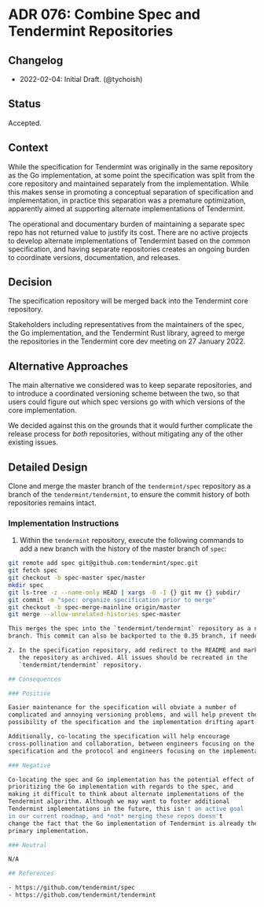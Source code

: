 # ADR 076: Combine Spec and Tendermint Repositories 

## Changelog

- 2022-02-04: Initial Draft. (@tychoish)

## Status

Accepted.

## Context

While the specification for Tendermint was originally in the same
repository as the Go implementation, at some point the specification
was split from the core repository and maintained separately from the
implementation. While this makes sense in promoting a conceptual
separation of specification and implementation, in practice this
separation was a premature optimization, apparently aimed at supporting
alternate implementations of Tendermint. 

The operational and documentary burden of maintaining a separate
spec repo has not returned value to justify its cost. There are no active
projects to develop alternate implementations of Tendermint based on the
common specification, and having separate repositories creates an ongoing
burden to coordinate versions, documentation, and releases.

## Decision

The specification repository will be merged back into the Tendermint core repository.

Stakeholders including representatives from the maintainers of the
spec, the Go implementation, and the Tendermint Rust library, agreed
to merge the repositories in the Tendermint core dev meeting on 27
January 2022.

## Alternative Approaches

The main alternative we considered was to keep separate repositories,
and to introduce a coordinated versioning scheme between the two, so
that users could figure out which spec versions go with which versions
of the core implementation.

We decided against this on the grounds that it would further complicate
the release process for _both_ repositories, without mitigating any of
the other existing issues.

## Detailed Design

Clone and merge the master branch of the `tendermint/spec` repository
as a branch of the `tendermint/tendermint`, to ensure the commit history
of both repositories remains intact.


### Implementation Instructions

1. Within the `tendermint` repository, execute the following commands 
   to add a new branch with the history of the master branch of `spec`:

```bash
git remote add spec git@github.com:tendermint/spec.git
git fetch spec
git checkout -b spec-master spec/master
mkdir spec
git ls-tree -z --name-only HEAD | xargs -0 -I {} git mv {} subdir/
git commit -m "spec: organize specification prior to merge"
git checkout -b spec-merge-mainline origin/master
git merge --allow-unrelated-histories spec-master

This merges the spec into the `tendermint/tendermint` repository as a normal
branch. This commit can also be backported to the 0.35 branch, if needed.

2. In the specification repository, add redirect to the README and mark
   the repository as archived. All issues should be recreated in the
   `tendermint/tendermint` repository.

## Consequences

### Positive

Easier maintenance for the specification will obviate a number of
complicated and annoying versioning problems, and will help prevent the
possibility of the specification and the implementation drifting apart.

Additionally, co-locating the specification will help encourage
cross-pollination and collaboration, between engineers focusing on the
specification and the protocol and engineers focusing on the implementation.

### Negative

Co-locating the spec and Go implementation has the potential effect of
prioritizing the Go implementation with regards to the spec, and
making it difficult to think about alternate implementations of the
Tendermint algorithm. Although we may want to foster additional
Tendermint implementations in the future, this isn't an active goal
in our current roadmap, and *not* merging these repos doesn't
change the fact that the Go implementation of Tendermint is already the
primary implementation.

### Neutral

N/A

## References

- https://github.com/tendermint/spec
- https://github.com/tendermint/tendermint
